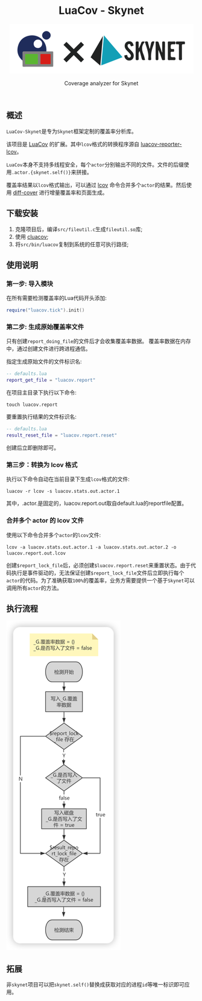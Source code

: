 <div align="center">
    <h1>LuaCov - Skynet</h1>
    <img src="./docs/logo/luacov-skynet.png" width="487"  alt=""/>
    <p align="center">
        Coverage analyzer for Skynet
    </p>
</div>

<br>

## 概述
`LuaCov-Skynet`是专为`Skynet`框架定制的覆盖率分析库。

该项目是 [LuaCov](https://github.com/lunarmodules/luacov) 的扩展。其中`lcov`格式的转换程序源自 [luacov-reporter-lcov](https://github.com/daurnimator/luacov-reporter-lcov)。

`LuaCov`本身不支持多线程安全，每个`actor`分别输出不同的文件。文件的后缀使用`.actor.{skynet.self()}`来拼接。

覆盖率结果以`lcov`格式输出，可以通过 [lcov](https://man.archlinux.org/man/lcov.1.en) 命令合并多个`actor`的结果。然后使用 [diff-cover](https://github.com/Bachmann1234/diff_cover) 进行增量覆盖率和页面生成。

## 下载安装
1. 克隆项目后，编译`src/fileutil.c`生成`fileutil.so`库;
2. 使用 [cluacov](https://github.com/mpeterv/cluacov);
3. 将`src/bin/luacov`复制到系统的任意可执行路径;

## 使用说明
### 第一步: 导入模块
在所有需要检测覆盖率的Lua代码开头添加:
```lua
require("luacov.tick").init()
```

### 第二步: 生成原始覆盖率文件
只有创建`report_doing_file`的文件后才会收集覆盖率数据。
覆盖率数据在内存中，通过创建文件进行跨进程通信。

指定生成原始文件的文件标识名:
```lua
-- defaults.lua
report_get_file = "luacov.report"
```
在项目主目录下执行以下命令:
```shell
touch luacov.report
```

要重置执行结果的文件标识名:
```lua
-- defaults.lua
result_reset_file = "luacov.report.reset"
```
创建后立即删除即可。

### 第三步：转换为 lcov 格式
执行以下命令自动在当前目录下生成`lcov`格式的文件:
```shell
luacov -r lcov -s luacov.stats.out.actor.1
```
其中，.actor.是固定的，luacov.report.out取自default.lua的reportfile配置。

### 合并多个 actor 的 lcov 文件
使用以下命令合并多个`actor`的`lcov`文件:
```shell
lcov -a luacov.stats.out.actor.1 -a luacov.stats.out.actor.2 -o luacov.report.out.lcov
```
创建`$report_lock_file`后，必须创建`$luacov.report.reset`来重置状态。由于代码执行是事件驱动的，无法保证创建`$report_lock_file`文件后立即执行每个`actor`的代码。为了准确获取`100%`的覆盖率，业务方需要提供一个基于`Skynet`可以调用所有`actor`的方法。


## 执行流程
<img src="./docs/tick-process.png" width="303"  alt=""/>


## 拓展
非`skynet`项目可以把`skynet.self()`替换成获取对应的进程`id`等唯一标识即可应用。